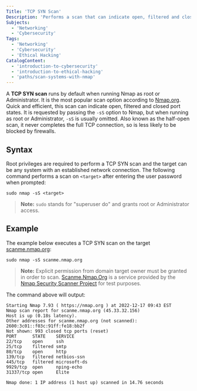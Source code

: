 ```yaml
---
Title: 'TCP SYN Scan'
Description: 'Performs a scan that can indicate open, filtered and closed port states with a reduced risk of detection, since it never completes a full TCP connection'
Subjects:
  - 'Networking'
  - 'Cybersecurity'
Tags:
  - 'Networking'
  - 'Cybersecurity'
  - 'Ethical Hacking'
CatalogContent:
  - 'introduction-to-cybersecurity'
  - 'introduction-to-ethical-hacking'
  - 'paths/scan-systems-with-nmap'
---
```


A **TCP SYN scan** runs by default when running Nmap as root or Administrator. It is the most popular scan option according to [Nmap.org](https://nmap.org). Quick and efficient, this scan can indicate open, filtered and closed port states. It is requested by passing the `-sS` option to Nmap, but when running as root or Administrator, `-sS` is usually omitted. Also known as the half-open scan, it never completes the full TCP connection, so is less likely to be blocked by firewalls.

## Syntax

Root privileges are required to perform a TCP SYN scan and the target can be any system with an established network connection. The following command performs a scan on `<target>` after entering the user password when prompted:

```pseudo
sudo nmap -sS <target>
```

> **Note:** `sudo` stands for "superuser do" and grants root or Administrator access.

## Example

The example below executes a TCP SYN scan on the target [scanme.nmap.org](http://scanme.nmap.org/):

```shell
sudo nmap -sS scanme.nmap.org
```

> **Note:** Explicit permission from domain target owner must be granted in order to scan. [Scanme.Nmap.Org](http://scanme.nmap.org/) is a service provided by the [Nmap Security Scanner Project](https://nmap.org) for test purposes.

The command above will output:

```shell
Starting Nmap 7.93 ( https://nmap.org ) at 2022-12-17 09:43 EST
Nmap scan report for scanme.nmap.org (45.33.32.156)
Host is up (0.18s latency).
Other addresses for scanme.nmap.org (not scanned): 2600:3c01::f03c:91ff:fe18:bb2f
Not shown: 993 closed tcp ports (reset)
PORT      STATE    SERVICE
22/tcp    open     ssh
25/tcp    filtered smtp
80/tcp    open     http
139/tcp   filtered netbios-ssn
445/tcp   filtered microsoft-ds
9929/tcp  open     nping-echo
31337/tcp open     Elite

Nmap done: 1 IP address (1 host up) scanned in 14.76 seconds
```
